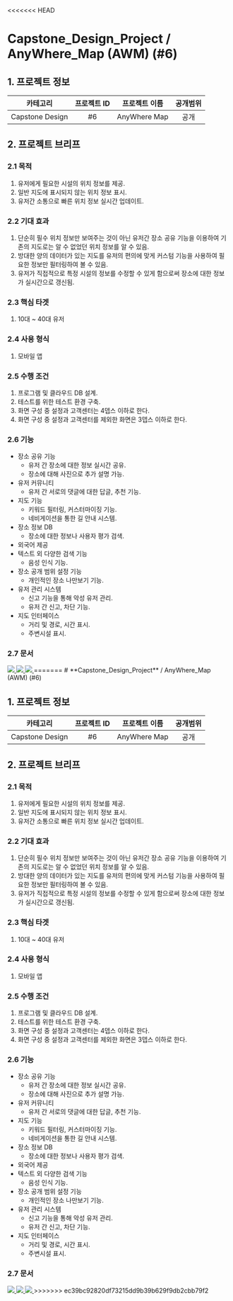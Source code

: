<<<<<<< HEAD
# **Capstone_Design_Project** / AnyWhere_Map (AWM) (#6)

## 1. 프로젝트 정보
|카테고리|프로젝트 ID|프로젝트 이름|공개범위|
|:---:|:---:|:---:|:---:|
|Capstone Design|#6|AnyWhere Map|공개|

## 2. 프로젝트 브리프

### 2.1 목적
1. 유저에게 필요한 시설의 위치 정보를 제공.
2. 일반 지도에 표시되지 않는 위치 정보 표시.
3. 유저간 소통으로 빠른 위치 정보 실시간 업데이트.

### 2.2 기대 효과
1. 단순히 필수 위치 정보만 보여주는 것이 아닌 유저간 장소 공유 기능을 이용하여 기존의 지도로는 알 수 없었던 위치 정보를 알 수 있음.
2. 방대한 양의 데이터가 있는 지도를 유저의 편의에 맞게 커스텀 기능을 사용하여 필요한 정보만 필터링하여 볼 수 있음.
3. 유저가 직접적으로 특정 시설의 정보를 수정할 수 있게 함으로써 장소에 대한 정보가 실시간으로 갱신됨.

### 2.3 핵심 타겟
1. 10대 ~ 40대 유저

### 2.4 사용 형식
1. 모바일 앱

### 2.5 수행 조건
1. 프로그램 및 클라우드 DB 설계.
2. 테스트를 위한 테스트 환경 구축.
3. 화면 구성 중 설정과 고객센터는 4뎁스 이하로 한다.
4. 화면 구성 중 설정과 고객센터를 제외한 화면은 3뎁스 이하로 한다.

### 2.6 기능
* 장소 공유 기능
  * 유저 간 장소에 대한 정보 실시간 공유.
  * 장소에 대해 사진으로 추가 설명 가능.
* 유저 커뮤니티
  * 유저 간 서로의 댓글에 대한 답글, 추천 기능.
* 지도 기능
  * 키워드 필터링, 커스터마이징 기능.
  * 네비게이션을 통한 길 안내 시스템.
* 장소 정보 DB
  * 장소에 대한 정보나 사용자 평가 검색.
* 외국어 제공
* 텍스트 외 다양한 검색 기능
  * 음성 인식 기능.
* 장소 공개 범위 설정 기능
  * 개인적인 장소 나만보기 기능.
* 유저 관리 시스템
  * 신고 기능을 통해 악성 유저 관리.
  * 유저 간 신고, 차단 기능.
* 지도 인터페이스
  * 거리 및 경로, 시간 표시.
  * 주변시설 표시.

### 2.7 문서
<a href="https://docs.google.com/spreadsheets/d/1nEh904hfjWP3kfXu41WGr4Z9NcRg2JVtGt0FnFGhD2U/edit#gid=0" target="_blank">
  <img src="https://img.shields.io/badge/SRS-34A853?style=flat-square&logo=googlesheets&logoColor=FFFFFF"/>
</a>
<a href="https://docs.google.com/spreadsheets/d/1_wGeAE6OmdCe5b821GUyuTooV0xRWut6cA69srGbYf0/edit#gid=0" target="_blank">
  <img src="https://img.shields.io/badge/IA-34A853?style=flat-square&logo=googlesheets&logoColor=FFFFFF"/>
</a>
<a href="https://www.figma.com/file/3eOsg53BKqmMiH1lCBfjLY/Romantic-Map?type=design&node-id=0%3A1&mode=design&t=JUGS0GNPDJYG7kQl-1" target="_blank">
  <img src="https://img.shields.io/badge/Figma-F24E1E?style=flat-square&logo=figma&logoColor=FFFFFF"/>
</a>
=======
# **Capstone_Design_Project** / AnyWhere_Map (AWM) (#6)

## 1. 프로젝트 정보
|카테고리|프로젝트 ID|프로젝트 이름|공개범위|
|:---:|:---:|:---:|:---:|
|Capstone Design|#6|AnyWhere Map|공개|

## 2. 프로젝트 브리프

### 2.1 목적
1. 유저에게 필요한 시설의 위치 정보를 제공.
2. 일반 지도에 표시되지 않는 위치 정보 표시.
3. 유저간 소통으로 빠른 위치 정보 실시간 업데이트.

### 2.2 기대 효과
1. 단순히 필수 위치 정보만 보여주는 것이 아닌 유저간 장소 공유 기능을 이용하여 기존의 지도로는 알 수 없었던 위치 정보를 알 수 있음.
2. 방대한 양의 데이터가 있는 지도를 유저의 편의에 맞게 커스텀 기능을 사용하여 필요한 정보만 필터링하여 볼 수 있음.
3. 유저가 직접적으로 특정 시설의 정보를 수정할 수 있게 함으로써 장소에 대한 정보가 실시간으로 갱신됨.

### 2.3 핵심 타겟
1. 10대 ~ 40대 유저

### 2.4 사용 형식
1. 모바일 앱

### 2.5 수행 조건
1. 프로그램 및 클라우드 DB 설계.
2. 테스트를 위한 테스트 환경 구축.
3. 화면 구성 중 설정과 고객센터는 4뎁스 이하로 한다.
4. 화면 구성 중 설정과 고객센터를 제외한 화면은 3뎁스 이하로 한다.

### 2.6 기능
* 장소 공유 기능
  * 유저 간 장소에 대한 정보 실시간 공유.
  * 장소에 대해 사진으로 추가 설명 가능.
* 유저 커뮤니티
  * 유저 간 서로의 댓글에 대한 답글, 추천 기능.
* 지도 기능
  * 키워드 필터링, 커스터마이징 기능.
  * 네비게이션을 통한 길 안내 시스템.
* 장소 정보 DB
  * 장소에 대한 정보나 사용자 평가 검색.
* 외국어 제공
* 텍스트 외 다양한 검색 기능
  * 음성 인식 기능.
* 장소 공개 범위 설정 기능
  * 개인적인 장소 나만보기 기능.
* 유저 관리 시스템
  * 신고 기능을 통해 악성 유저 관리.
  * 유저 간 신고, 차단 기능.
* 지도 인터페이스
  * 거리 및 경로, 시간 표시.
  * 주변시설 표시.

### 2.7 문서
<a href="https://docs.google.com/spreadsheets/d/1nEh904hfjWP3kfXu41WGr4Z9NcRg2JVtGt0FnFGhD2U/edit#gid=0" target="_blank">
  <img src="https://img.shields.io/badge/SRS-34A853?style=flat-square&logo=googlesheets&logoColor=FFFFFF"/>
</a>
<a href="https://docs.google.com/spreadsheets/d/1_wGeAE6OmdCe5b821GUyuTooV0xRWut6cA69srGbYf0/edit#gid=0" target="_blank">
  <img src="https://img.shields.io/badge/IA-34A853?style=flat-square&logo=googlesheets&logoColor=FFFFFF"/>
</a>
<a href="https://www.figma.com/file/3eOsg53BKqmMiH1lCBfjLY/Romantic-Map?type=design&node-id=0%3A1&mode=design&t=JUGS0GNPDJYG7kQl-1" target="_blank">
  <img src="https://img.shields.io/badge/Figma-F24E1E?style=flat-square&logo=figma&logoColor=FFFFFF"/>
</a>
>>>>>>> ec39bc92820df73215dd9b39b629f9db2cbb79f2
